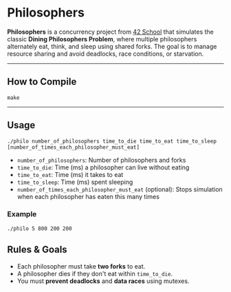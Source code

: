 #  Philosophers

**Philosophers** is a concurrency project from [42 School](https://42.fr/) that simulates the classic **Dining Philosophers Problem**, where multiple philosophers alternately eat, think, and sleep using shared forks. The goal is to manage resource sharing and avoid deadlocks, race conditions, or starvation.

---

##  How to Compile

```
make
```

---

##  Usage

```
./philo number_of_philosophers time_to_die time_to_eat time_to_sleep [number_of_times_each_philosopher_must_eat]
```

* `number_of_philosophers`: Number of philosophers and forks
* `time_to_die`: Time (ms) a philosopher can live without eating
* `time_to_eat`: Time (ms) it takes to eat
* `time_to_sleep`: Time (ms) spent sleeping
* `number_of_times_each_philosopher_must_eat` (optional): Stops simulation when each philosopher has eaten this many times

### Example

```
./philo 5 800 200 200
```

## Rules & Goals

* Each philosopher must take **two forks** to eat.
* A philosopher dies if they don't eat within `time_to_die`.
* You must **prevent deadlocks** and **data races** using mutexes.
